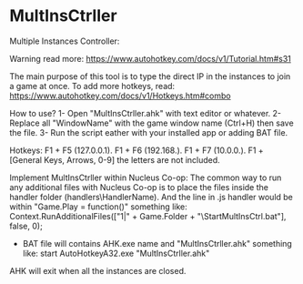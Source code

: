 # MultInsCtrller
Multiple Instances Controller:

Warning read more: https://www.autohotkey.com/docs/v1/Tutorial.htm#s31

The main purpose of this tool is to type the direct IP in the instances to join a game at once.
To add more hotkeys, read: https://www.autohotkey.com/docs/v1/Hotkeys.htm#combo

How to use?
1- Open "MultInsCtrller.ahk" with text editor or whatever.
2- Replace all "WindowName" with the game window name (Ctrl+H) then save the file.
3- Run the script eather with your installed app or adding BAT file.

Hotkeys:
F1 + F5 (127.0.0.1).
F1 + F6 (192.168.).
F1 + F7 (10.0.0.).
F1 + [General Keys, Arrows, 0-9] the letters are not included.

Implement MultInsCtrller within Nucleus Co-op:
The common way to run any additional files with Nucleus Co-op is to place the files inside the handler folder (handlers\HandlerName). And the line in .js handler would be within "Game.Play = function()" something like:
Context.RunAdditionalFiles(["1|" + Game.Folder + "\\StartMultInsCtrl.bat"], false, 0);
- BAT file will contains AHK.exe name and "MultInsCtrller.ahk" something like:
start AutoHotkeyA32.exe "MultInsCtrller.ahk"

AHK will exit when all the instances are closed.
